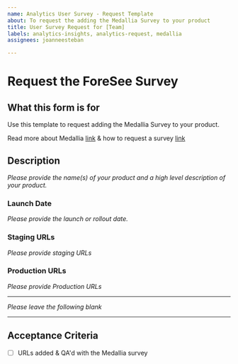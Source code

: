 ```yaml
---
name: Analytics User Survey - Request Template
about: To request the adding the Medallia Survey to your product
title: User Survey Request for [Team]
labels: analytics-insights, analytics-request, medallia
assignees: joanneesteban

---
```


# Request the ForeSee Survey

## What this form is for
Use this template to request adding the Medallia Survey to your product.

Read more about Medallia [link](https://github.com/department-of-veterans-affairs/va.gov-team/tree/master/products/platform/medallia) & how to request a survey [link](https://github.com/department-of-veterans-affairs/va.gov-team/blob/master/platform/analytics/medallia-request-survey.md)

## Description
*Please provide the name(s) of your product and a high level description of your product.*

### Launch Date
*Please provide the launch or rollout date.*

### Staging URLs
*Please provide staging URLs*

### Production URLs
*Please provide Production URLs*

---

*Please leave the following blank*

---


## Acceptance Criteria
- [ ] URLs added & QA'd with the Medallia survey
